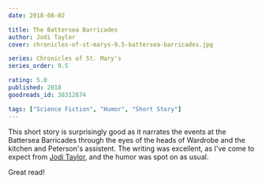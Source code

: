 ```yaml
---
date: 2018-08-02

title: The Battersea Barricades
author: Jodi Taylor
cover: chronicles-of-st-marys-9.5-battersea-barricades.jpg

series: Chronicles of St. Mary's
series_order: 9.5

rating: 5.0
published: 2018
goodreads_id: 38312874

tags: ["Science Fiction", "Humor", "Short Story"]
---
```


This short story is surprisingly good as it narrates the events at the Battersea Barricades through the eyes of the heads of Wardrobe and the kitchen and Peterson's assistent. The writing was excellent, as I've come to expect from [Jodi Taylor](../_authors/jodi-taylor.md), and the humor was spot on as usual.

Great read!
